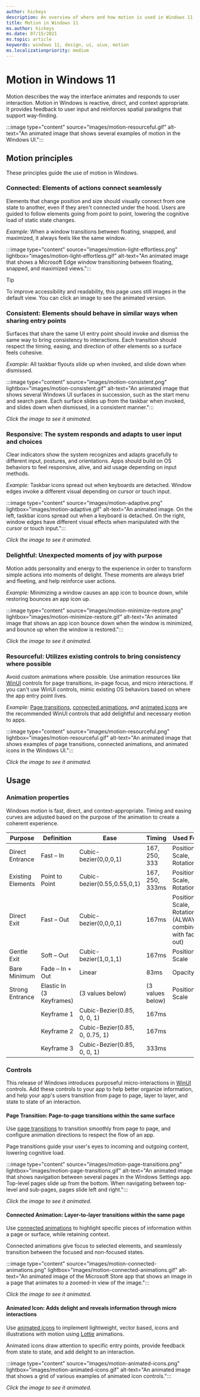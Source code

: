 ```yaml
---
author: hickeys
description: An overview of where and how motion is used in Windows 11
title: Motion in Windows 11
ms.author: hickeys
ms.date: 07/15/2021
ms.topic: article
keywords: windows 11, design, ui, uiux, motion
ms.localizationpriority: medium
---
```


# Motion in Windows 11

Motion describes the way the interface animates and responds to user interaction. Motion in Windows is reactive, direct, and context appropriate. It provides feedback to user input and reinforces spatial paradigms that support way-finding.

:::image type="content" source="images/motion-resourceful.gif" alt-text="An animated image that shows several examples of motion in the Windows UI.":::

## Motion principles

These principles guide the use of motion in Windows.

### Connected: Elements of actions connect seamlessly

Elements that change position and size should visually connect from one state to another, even if they aren't connected under the hood. Users are guided to follow elements going from point to point, lowering the cognitive load of static state changes.

_Example:_ When a window transitions between floating, snapped, and maximized, it always feels like the same window.

:::image type="content" source="images/motion-light-effortless.png" lightbox="images/motion-light-effortless.gif" alt-text="An animated image that shows a Microsoft Edge window transitioning between floating, snapped, and maximized views.":::

> [!TIP]
> To improve accessibility and readability, this page uses still images in the default view. You can click an image to see the animated version.

### Consistent: Elements should behave in similar ways when sharing entry points

Surfaces that share the same UI entry point should invoke and dismiss the same way to bring consistency to interactions. Each transition should respect the timing, easing, and direction of other elements so a surface feels cohesive.

_Example:_ All taskbar flyouts slide up when invoked, and slide down when dismissed.

:::image type="content" source="images/motion-consistent.png" lightbox="images/motion-consistent.gif" alt-text="An animated image that shows several Windows UI surfaces in succession, such as the start menu and search pane. Each surface slides up from the taskbar when invoked, and slides down when dismissed, in a consistent manner.":::

_Click the image to see it animated._

### Responsive: The system responds and adapts to user input and choices

Clear indicators show the system recognizes and adapts gracefully to different input, postures, and orientations. Apps should build on OS behaviors to feel responsive, alive, and aid usage depending on input methods.

_Example:_ Taskbar icons spread out when keyboards are detached. Window edges invoke a different visual depending on cursor or touch input.

:::image type="content" source="images/motion-adaptive.png" lightbox="images/motion-adaptive.gif" alt-text="An animated image. On the left, taskbar icons spread out when a keyboard is detached. On the right, window edges have different visual effects when manipulated with the cursor or touch input.":::

_Click the image to see it animated._

### Delightful: Unexpected moments of joy with purpose

Motion adds personality and energy to the experience in order to transform simple actions into moments of delight. These moments are always brief and fleeting, and help reinforce user actions.

_Example:_ Minimizing a window causes an app icon to bounce down, while restoring bounces an app icon up.

:::image type="content" source="images/motion-minimize-restore.png" lightbox="images/motion-minimize-restore.gif" alt-text="An animated image that shows an app icon bounce down when the window is minimized, and bounce up when the window is restored.":::

_Click the image to see it animated._

### Resourceful: Utilizes existing controls to bring consistency where possible

Avoid custom animations where possible. Use animation resources like [WinUI](../../winui/index.md) controls for page transitions, in-page focus, and micro interactions. If you can't use WinUI controls, mimic existing OS behaviors based on where the app entry point lives.

_Example:_ [Page transitions](../motion/page-transitions.md), [connected animations](../motion/connected-animation.md), and [animated icons](../controls/animated-icon.md) are the recommended WinUI controls that add delightful and necessary motion to apps.

:::image type="content" source="images/motion-resourceful.png" lightbox="images/motion-resourceful.gif" alt-text="An animated image that shows examples of page  transitions, connected animations, and animated icons in the Windows UI.":::

_Click the image to see it animated._

## Usage

### Animation properties

Windows motion is fast, direct, and context-appropriate. Timing and easing curves are adjusted based on the purpose of the animation to create a coherent experience.

| Purpose | Definition | Ease | Timing | Used For |
|--|--|--|--|--|
| Direct Entrance | Fast – In| Cubic-bezier(0,0,0,1) | 167, 250, 333 | Position, Scale, Rotation|
| Existing Elements | Point to Point | Cubic-bezier(0.55,0.55,0,1) | 167, 250, 333ms | Position, Scale, Rotation|
| Direct Exit | Fast – Out | Cubic-bezier(0,0,0,1) |167ms| Position, Scale, Rotation (ALWAYS combine with fade out) |
| Gentle Exit | Soft – Out | Cubic-bezier(1,0,1,1) | 167ms | Position, Scale |
| Bare Minimum | Fade – In + Out | Linear | 83ms | Opacity |
| Strong Entrance  | Elastic In (3 Keyframes) |  (3 values below) | (3 values below)  | Position, Scale |
|                 | Keyframe 1 | Cubic-Bezier(0.85, 0, 0, 1) | 167ms | |
|                 | Keyframe 2 | Cubic-Bezier(0.85, 0, 0.75, 1) | 167ms | |
|                 | Keyframe 3 | Cubic-Bezier(0.85, 0, 0, 1) | 333ms | |

### Controls

This release of Windows introduces purposeful micro-interactions in [WinUI](../../winui/index.md) controls. Add these controls to your app to help better organize information, and help your app's users transition from page to page, layer to layer, and state to state of an interaction.

#### Page Transition: Page-to-page transitions within the same surface

Use [page transitions](../motion/page-transitions.md) to transition smoothly from page to page, and configure animation directions to respect the flow of an app.

Page transitions guide your user's eyes to incoming and outgoing content, lowering cognitive load.

:::image type="content" source="images/motion-page-transitions.png" lightbox="images/motion-page-transitions.gif" alt-text="An animated image that shows navigation between several pages in the Windows Settings app. Top-level pages slide up from the bottom. When navigating between top-level and sub-pages, pages slide left and right.":::

_Click the image to see it animated._

#### Connected Animation: Layer-to-layer transitions within the same page

Use [connected animations](../motion/connected-animation.md) to highlight specific pieces of information within a page or surface, while retaining context.

Connected animations give focus to selected elements, and seamlessly transition between the focused and non-focused states.

:::image type="content" source="images/motion-connected-animations.png" lightbox="images/motion-connected-animations.gif" alt-text="An animated image of the Microsoft Store app that shows an image in a page that animates to a zoomed-in view of the image.":::

_Click the image to see it animated._

#### Animated Icon: Adds delight and reveals information through micro interactions

Use [animated icons](../controls/animated-icon.md) to implement lightweight, vector based, icons and illustrations with motion using [Lottie](/windows/communitytoolkit/animations/lottie) animations.

Animated icons draw attention to specific entry points, provide feedback from state to state, and add delight to an interaction.

:::image type="content" source="images/motion-animated-icons.png" lightbox="images/motion-animated-icons.gif" alt-text="An animated image that shows a grid of various examples of animated icon controls.":::

_Click the image to see it animated._
